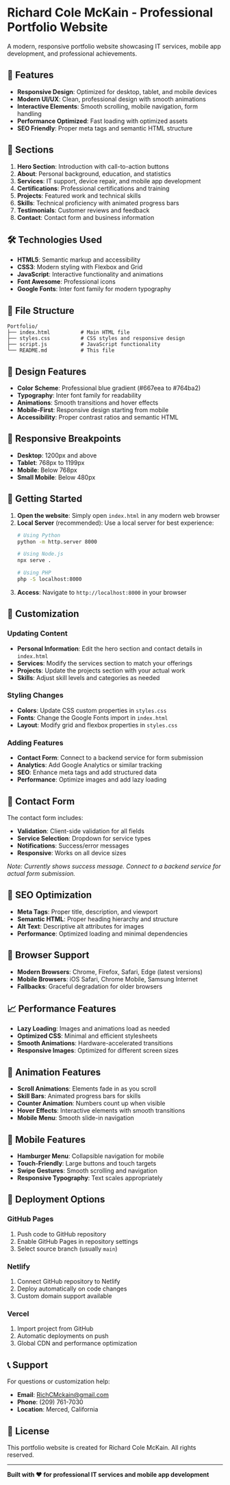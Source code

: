 # Richard Cole McKain - Professional Portfolio Website

A modern, responsive portfolio website showcasing IT services, mobile app development, and professional achievements.

## 🚀 Features

- **Responsive Design**: Optimized for desktop, tablet, and mobile devices
- **Modern UI/UX**: Clean, professional design with smooth animations
- **Interactive Elements**: Smooth scrolling, mobile navigation, form handling
- **Performance Optimized**: Fast loading with optimized assets
- **SEO Friendly**: Proper meta tags and semantic HTML structure

## 📱 Sections

1. **Hero Section**: Introduction with call-to-action buttons
2. **About**: Personal background, education, and statistics
3. **Services**: IT support, device repair, and mobile app development
4. **Certifications**: Professional certifications and training
5. **Projects**: Featured work and technical skills
6. **Skills**: Technical proficiency with animated progress bars
7. **Testimonials**: Customer reviews and feedback
8. **Contact**: Contact form and business information

## 🛠️ Technologies Used

- **HTML5**: Semantic markup and accessibility
- **CSS3**: Modern styling with Flexbox and Grid
- **JavaScript**: Interactive functionality and animations
- **Font Awesome**: Professional icons
- **Google Fonts**: Inter font family for modern typography

## 📁 File Structure

```
Portfolio/
├── index.html          # Main HTML file
├── styles.css          # CSS styles and responsive design
├── script.js           # JavaScript functionality
└── README.md           # This file
```

## 🎨 Design Features

- **Color Scheme**: Professional blue gradient (#667eea to #764ba2)
- **Typography**: Inter font family for readability
- **Animations**: Smooth transitions and hover effects
- **Mobile-First**: Responsive design starting from mobile
- **Accessibility**: Proper contrast ratios and semantic HTML

## 📱 Responsive Breakpoints

- **Desktop**: 1200px and above
- **Tablet**: 768px to 1199px
- **Mobile**: Below 768px
- **Small Mobile**: Below 480px

## 🚀 Getting Started

1. **Open the website**: Simply open `index.html` in any modern web browser
2. **Local Server** (recommended): Use a local server for best experience:
   ```bash
   # Using Python
   python -m http.server 8000
   
   # Using Node.js
   npx serve .
   
   # Using PHP
   php -S localhost:8000
   ```
3. **Access**: Navigate to `http://localhost:8000` in your browser

## 📝 Customization

### Updating Content
- **Personal Information**: Edit the hero section and contact details in `index.html`
- **Services**: Modify the services section to match your offerings
- **Projects**: Update the projects section with your actual work
- **Skills**: Adjust skill levels and categories as needed

### Styling Changes
- **Colors**: Update CSS custom properties in `styles.css`
- **Fonts**: Change the Google Fonts import in `index.html`
- **Layout**: Modify grid and flexbox properties in `styles.css`

### Adding Features
- **Contact Form**: Connect to a backend service for form submission
- **Analytics**: Add Google Analytics or similar tracking
- **SEO**: Enhance meta tags and add structured data
- **Performance**: Optimize images and add lazy loading

## 📧 Contact Form

The contact form includes:
- **Validation**: Client-side validation for all fields
- **Service Selection**: Dropdown for service types
- **Notifications**: Success/error messages
- **Responsive**: Works on all device sizes

*Note: Currently shows success message. Connect to a backend service for actual form submission.*

## 🎯 SEO Optimization

- **Meta Tags**: Proper title, description, and viewport
- **Semantic HTML**: Proper heading hierarchy and structure
- **Alt Text**: Descriptive alt attributes for images
- **Performance**: Optimized loading and minimal dependencies

## 🔧 Browser Support

- **Modern Browsers**: Chrome, Firefox, Safari, Edge (latest versions)
- **Mobile Browsers**: iOS Safari, Chrome Mobile, Samsung Internet
- **Fallbacks**: Graceful degradation for older browsers

## 📈 Performance Features

- **Lazy Loading**: Images and animations load as needed
- **Optimized CSS**: Minimal and efficient stylesheets
- **Smooth Animations**: Hardware-accelerated transitions
- **Responsive Images**: Optimized for different screen sizes

## 🎨 Animation Features

- **Scroll Animations**: Elements fade in as you scroll
- **Skill Bars**: Animated progress bars for skills
- **Counter Animation**: Numbers count up when visible
- **Hover Effects**: Interactive elements with smooth transitions
- **Mobile Menu**: Smooth slide-in navigation

## 📱 Mobile Features

- **Hamburger Menu**: Collapsible navigation for mobile
- **Touch-Friendly**: Large buttons and touch targets
- **Swipe Gestures**: Smooth scrolling and navigation
- **Responsive Typography**: Text scales appropriately

## 🚀 Deployment Options

### GitHub Pages
1. Push code to GitHub repository
2. Enable GitHub Pages in repository settings
3. Select source branch (usually `main`)

### Netlify
1. Connect GitHub repository to Netlify
2. Deploy automatically on code changes
3. Custom domain support available

### Vercel
1. Import project from GitHub
2. Automatic deployments on push
3. Global CDN and performance optimization

## 📞 Support

For questions or customization help:
- **Email**: RichCMckain@gmail.com
- **Phone**: (209) 761-7030
- **Location**: Merced, California

## 📄 License

This portfolio website is created for Richard Cole McKain. All rights reserved.

---

**Built with ❤️ for professional IT services and mobile app development**
